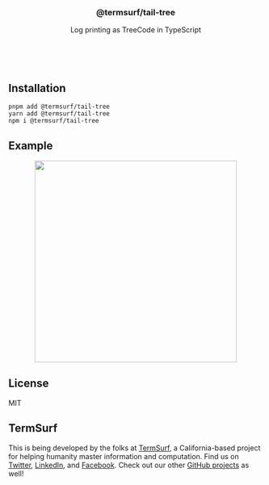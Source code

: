 <br/>
<br/>
<br/>
<br/>
<br/>
<br/>
<br/>

<h3 align='center'>@termsurf/tail-tree</h3>
<p align='center'>
  Log printing as TreeCode in TypeScript
</p>

<br/>
<br/>
<br/>

## Installation

```
pnpm add @termsurf/tail-tree
yarn add @termsurf/tail-tree
npm i @termsurf/tail-tree
```

## Example

<p align='center'>
  <img src='https://github.com/termsurf/tail-tree.js/blob/make/view/tail.png?raw=true' width='400'/>
</p>

## License

MIT

## TermSurf

This is being developed by the folks at [TermSurf](https://term.surf), a
California-based project for helping humanity master information and
computation. Find us on [Twitter](https://twitter.com/termsurf),
[LinkedIn](https://www.linkedin.com/company/termsurf), and
[Facebook](https://www.facebook.com/termsurf). Check out our other
[GitHub projects](https://github.com/termsurf) as well!
